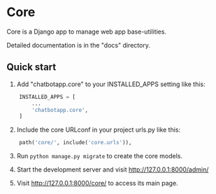 Core
=======

Core is a Django app to manage web app base-utilities.

Detailed documentation is in the "docs" directory.

Quick start
-----------

1. Add "chatbotapp.core" to your INSTALLED_APPS setting like this:

```python
    INSTALLED_APPS = [
        ...
        'chatbotapp.core',
    ]
```

2. Include the core URLconf in your project urls.py like this:

```python
    path('core/', include('core.urls')),
```

3. Run ``python manage.py migrate`` to create the core models.

4. Start the development server and visit http://127.0.0.1:8000/admin/

5. Visit http://127.0.0.1:8000/core/ to access its main page.